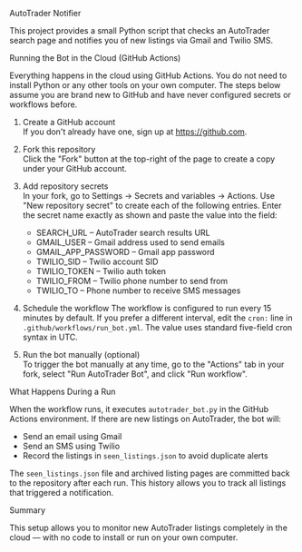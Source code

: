 AutoTrader Notifier

This project provides a small Python script that checks an AutoTrader search page and notifies you of new listings via Gmail and Twilio SMS.

Running the Bot in the Cloud (GitHub Actions)

Everything happens in the cloud using GitHub Actions. You do not need to install Python or any other tools on your own computer. The steps below assume you are brand new to GitHub and have never configured secrets or workflows before.

1. Create a GitHub account  
   If you don't already have one, sign up at https://github.com.

2. Fork this repository  
   Click the "Fork" button at the top-right of the page to create a copy under your GitHub account.

3. Add repository secrets  
   In your fork, go to Settings → Secrets and variables → Actions. Use "New repository secret" to create each of the following entries. Enter the secret name exactly as shown and paste the value into the field:

   - SEARCH_URL – AutoTrader search results URL  
   - GMAIL_USER – Gmail address used to send emails  
   - GMAIL_APP_PASSWORD – Gmail app password  
   - TWILIO_SID – Twilio account SID  
   - TWILIO_TOKEN – Twilio auth token  
   - TWILIO_FROM – Twilio phone number to send from  
   - TWILIO_TO – Phone number to receive SMS messages

4. Schedule the workflow
   The workflow is configured to run every 15 minutes by default. If you prefer a
   different interval, edit the `cron:` line in `.github/workflows/run_bot.yml`.
   The value uses standard five-field cron syntax in UTC.

5. Run the bot manually (optional)  
   To trigger the bot manually at any time, go to the "Actions" tab in your fork, select "Run AutoTrader Bot", and click "Run workflow".

What Happens During a Run

When the workflow runs, it executes `autotrader_bot.py` in the GitHub Actions environment. If there are new listings on AutoTrader, the bot will:

- Send an email using Gmail
- Send an SMS using Twilio
- Record the listings in `seen_listings.json` to avoid duplicate alerts

The `seen_listings.json` file and archived listing pages are committed back to
the repository after each run. This history allows you to track all listings that
triggered a notification.

Summary

This setup allows you to monitor new AutoTrader listings completely in the cloud — with no code to install or run on your own computer.
